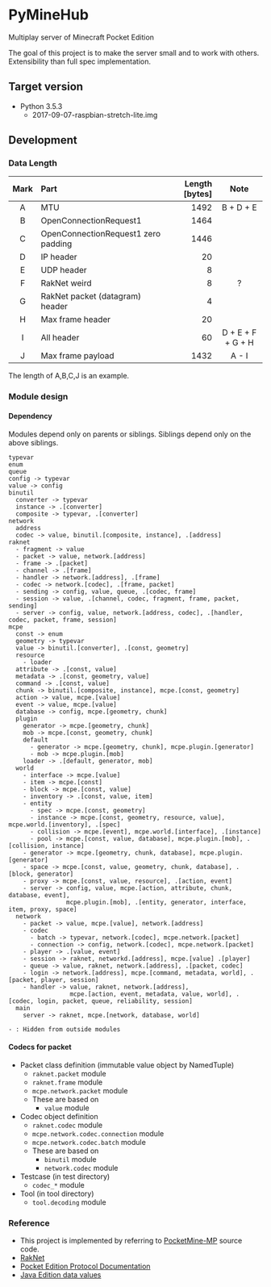 # PyMineHub

Multiplay server of Minecraft Pocket Edition

The goal of this project is to make the server small and to work with others.
Extensibility than full spec implementation.

## Target version

- Python 3.5.3
  - 2017-09-07-raspbian-stretch-lite.img

## Development

### Data Length

| Mark | Part | Length [bytes] | Note |
|:---:|:---|---:|:---:|
| A | MTU | 1492 | B + D + E |
| B | OpenConnectionRequest1 | 1464 | |
| C | OpenConnectionRequest1 zero padding | 1446 | |
| D | IP header | 20 | |
| E | UDP header | 8 | |
| F | RakNet weird | 8 | ? | 
| G | RakNet packet (datagram) header | 4 | |
| H | Max frame header | 20 | |
| I | All header | 60 | D + E + F + G + H |
| J | Max frame payload | 1432 | A - I |

The length of A,B,C,J is an example.

### Module design

#### Dependency

Modules depend only on parents or siblings. Siblings depend only on the above siblings.

```
typevar
enum
queue
config -> typevar
value -> config
binutil
  converter -> typevar
  instance -> .[converter]
  composite -> typevar, .[converter]
network
  address
  codec -> value, binutil.[composite, instance], .[address]
raknet
  - fragment -> value
  - packet -> value, network.[address]
  - frame -> .[packet]
  - channel -> .[frame]
  - handler -> network.[address], .[frame]
  - codec -> network.[codec], .[frame, packet]
  - sending -> config, value, queue, .[codec, frame]
  - session -> value, .[channel, codec, fragment, frame, packet, sending]
  - server -> config, value, network.[address, codec], .[handler, codec, packet, frame, session]
mcpe
  const -> enum
  geometry -> typevar
  value -> binutil.[converter], .[const, geometry]
  resource
    - loader
  attribute -> .[const, value]
  metadata -> .[const, geometry, value]
  command -> .[const, value]
  chunk -> binutil.[composite, instance], mcpe.[const, geometry]
  action -> value, mcpe.[value]
  event -> value, mcpe.[value]
  database -> config, mcpe.[geometry, chunk]
  plugin
    generator -> mcpe.[geometry, chunk]
    mob -> mcpe.[const, geometry, chunk]
    default
      - generator -> mcpe.[geometry, chunk], mcpe.plugin.[generator]
      - mob -> mcpe.plugin.[mob]
    loader -> .[default, generator, mob]
  world
    - interface -> mcpe.[value]
    - item -> mcpe.[const]
    - block -> mcpe.[const, value]
    - inventory -> .[const, value, item]
    - entity
      - spec -> mcpe.[const, geometry]
      - instance -> mcpe.[const, geometry, resource, value], mcpe.world.[inventory], .[spec]
      - collision -> mcpe.[event], mcpe.world.[interface], .[instance]
      - pool -> mcpe.[const, value, database], mcpe.plugin.[mob], .[collision, instance]
    - generator -> mcpe.[geometry, chunk, database], mcpe.plugin.[generator]
    - space -> mcpe.[const, value, geometry, chunk, database], .[block, generator]
    - proxy -> mcpe.[const, value, resource], .[action, event]
    - server -> config, value, mcpe.[action, attribute, chunk, database, event],
                mcpe.plugin.[mob], .[entity, generator, interface, item, proxy, space]
  network
    - packet -> value, mcpe.[value], network.[address]
    - codec
      - batch -> typevar, network.[codec], mcpe.network.[packet]
      - connection -> config, network.[codec], mcpe.network.[packet]
    - player -> .[value, event]
    - session -> raknet, networkd.[address], mcpe.[value] .[player]
    - queue -> value, raknet, network.[address], .[packet, codec]
    - login -> network.[address], mcpe.[command, metadata, world], .[packet, player, session]
    - handler -> value, raknet, network.[address],
                 mcpe.[action, event, metadata, value, world], .[codec, login, packet, queue, reliability, session]
  main
    server -> raknet, mcpe.[network, database, world]

- : Hidden from outside modules
```

#### Codecs for packet

- Packet class definition (immutable value object by NamedTuple)
  - `raknet.packet` module
  - `raknet.frame` module
  - `mcpe.network.packet` module
  - These are based on
    - `value` module
- Codec object definition
  - `raknet.codec` module
  - `mcpe.network.codec.connection` module
  - `mcpe.network.codec.batch` module
  - These are based on
    - `binutil` module
    - `network.codec` module
- Testcase (in test directory)
  - `codec_*` module
- Tool (in tool directory)
  - `tool.decoding` module

### Reference

- This project is implemented by referring to [PocketMine-MP](https://github.com/pmmp/PocketMine-MP) source code.
- [RakNet](http://www.raknet.net/raknet/manual/systemoverview.html)
- [Pocket Edition Protocol Documentation](http://wiki.vg/Pocket_Edition_Protocol_Documentation)
- [Java Edition data values](https://minecraft.gamepedia.com/Java_Edition_data_values)
